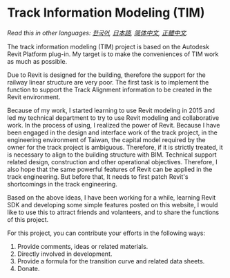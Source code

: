 # Track Information Modeling (TIM)

*Read this in other languages: [한국어](README.ko.md), [日本語](README.ja.md), [简体中文](README.zh-cn.md), [正體中文](README.zh-tw.md).*

The track information modeling (TIM) project is based on the Autodesk Revit Platform plug-in. My target is to make the conveniences of TIM work as much as possible.

Due to Revit is designed for the building, therefore the support for the railway linear structure are very poor. The first task is to implement the function to support the Track Alignment information to be  created in the Revit environment.

Because of my work, I started learning to use Revit modeling in 2015 and led my technical department to try to use Revit modeling and collaborative work. In the process of using, I realized the power of Revit.
Because I have been engaged in the design and interface work of the track project, in the engineering environment of Taiwan, the capital model required by the owner for the track project is ambiguous. Therefore, if it is strictly treated, it is necessary to align to the building structure with BIM. Technical support related design, construction and other operational objectives. Therefore, I also hope that the same powerful features of Revit can be applied in the track engineering. But before that, It needs to first patch Revit's shortcomings in the track engineering.

Based on the above ideas, I have been working for a while, learning Revit SDK and developing some simple features posted on this website, I would like to use this to attract friends and volanteers, and to share the functions of this project.

For this project, you can contribute your efforts in the following ways:

1. Provide comments, ideas or related materials.
2. Directly involved in development.
3. Provide a formula for the transition curve and related data sheets.
4. Donate.
